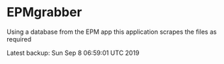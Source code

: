 # EPMgrabber
Using a database from the EPM app this application scrapes the files as required


Latest backup: Sun Sep 8 06:59:01 UTC 2019
